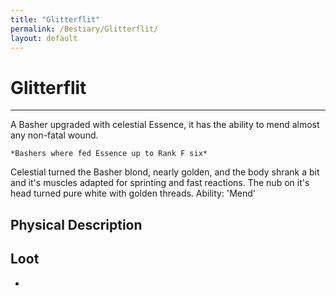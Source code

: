 ```yaml
---
title: "Glitterflit"
permalink: /Bestiary/Glitterflit/
layout: default
---
```

# Glitterflit
---
A Basher upgraded with celestial Essence, it has the ability to mend almost any non-fatal wound.

	*Bashers where fed Essence up to Rank F six*
Celestial turned the Basher blond, nearly golden,  and the body shrank a bit and it's muscles adapted for sprinting and fast reactions. The nub on it's head turned pure white with golden threads. Ability: 'Mend'


## Physical Description


## Loot
- 